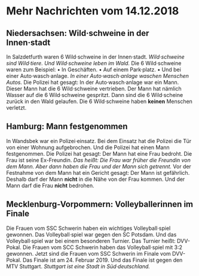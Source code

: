 # Mehr Nachrichten vom 14.12.2018


## Niedersachsen: Wild·schweine in der Innen·stadt
In Salzdetfurth waren 6 Wild·schweine in der Innen·stadt. 
*Wild·schweine sind Wild·tiere.* 
*Und Wild·schweine leben im Wald.* Die 6 Wild·schweine waren zum Beispiel: • In Geschäften. • Auf einem Park·platz. • Und bei einer Auto·wasch·anlage. 
*In einer Auto·wasch·anlage waschen Menschen Autos.* Die Polizei hat gesagt: In der Auto·wasch·anlage war ein Mann. Dieser Mann hat die 6 Wild·schweine vertrieben. Der Mann hat nämlich Wasser auf die 6 Wild·schweine gespritzt. Dann sind die 6 Wild·scheine zurück in den Wald gelaufen. Die 6 Wild·schweine haben **keinen** Menschen verletzt. 

## Hamburg: Mann festgenommen
In Wandsbek war ein Polizei·einsatz. Bei dem Einsatz hat die Polizei die Tür von einer Wohnung aufgebrochen. Und die Polizei hat einen Mann festgenommen. Die Polizei hat gesagt: Der Mann hat eine Frau bedroht. Die Frau ist seine Ex-Freundin. *Das heißt:* 
*Die Frau war früher die Freundin von dem Mann.* 
*Aber dann haben die Frau und der Mann sich getrennt.* Vor der Festnahme von dem Mann hat ein Gericht gesagt: Der Mann ist gefährlich. Deshalb darf der Mann **nicht** in die Nähe von der Frau kommen. Und der Mann darf die Frau **nicht** bedrohen. 

## Mecklenburg-Vorpommern: Volleyballerinnen im Finale
Die Frauen vom SSC Schwerin haben ein wichtiges Volleyball·spiel gewonnen. Das Volleyball·spiel war gegen den SC Potsdam. Und das Volleyball·spiel war bei einem besonderen Turnier. Das Turnier heißt: DVV-Pokal. Die Frauen vom SCC Schwerin haben das Volleyball·spiel mit 3:2 gewonnen. Jetzt sind die Frauen vom SSC Schwerin im Finale vom DVV-Pokal. Das Finale ist am 24. Februar 2019. Und das Finale ist gegen den MTV Stuttgart. 
*Stuttgart ist eine Stadt in Süd·deutschland.* 
